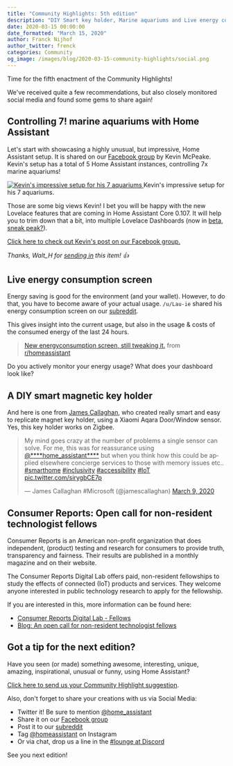 ```yaml
---
title: "Community Highlights: 5th edition"
description: "DIY Smart key holder, Marine aquariums and Live energy consumption"
date: 2020-03-15 00:00:00
date_formatted: "March 15, 2020"
author: Franck Nijhof
author_twitter: frenck
categories: Community
og_image: /images/blog/2020-03-15-community-highlights/social.png
---
```


Time for the fifth enactment of the Community Highlights!

We've received quite a few recommendations, but also closely monitored
social media and found some gems to share again!

## Controlling 7! marine aquariums with Home Assistant

Let's start with showcasing a highly unusual, but impressive, Home Assistant setup.
It is shared on our [Facebook group][facebook-group] by Kevin McPeake. Kevin's
setup has a total of 5 Home Assistant instances, controlling 7x marine aquariums!

<p class='img'>
  <a href="https://www.facebook.com/groups/HomeAssistant/permalink/2597624533842234/">
    <img
      src='/images/blog/2020-03-15-community-highlights/marine-aquariums.png'
      alt="Kevin's impressive setup for his 7 aquariums"
      style='border: 0;box-shadow: none;'
      />
  </a>
  Kevin's impressive setup for his 7 aquariums.
</p>

Those are some big views Kevin! I bet you will be happy with the new Lovelace
features that are coming in Home Assistant Core 0.107. It will help
you to trim down that a bit, into multiple Lovelace Dashboards (now in
[beta, sneak peak?](https://rc.home-assistant.io/blog/2020/03/18/release-107/)).

[Click here to check out Kevin's post on our Facebook group.](https://www.facebook.com/groups/HomeAssistant/permalink/2597624533842234/)

_Thanks, Walt_H for [sending in](/suggest-community-highlight) this item! 👍_

## Live energy consumption screen

Energy saving is good for the environment (and your wallet). However, to do that,
you have to become aware of your actual usage. `/u/Lau-ie` shared his energy
consumption screen on our [subreddit][reddit].

This gives insight into the current usage, but also in the usage & costs of the
consumed energy of the last 24 hours.

<blockquote class="reddit-card" data-card-created="1584140539"><a href="https://www.reddit.com/r/homeassistant/comments/f78h7n/new_energyconsumption_screen_still_tweaking_it/">New energyconsumption screen, still tweaking it.</a> from <a href="http://www.reddit.com/r/homeassistant">r/homeassistant</a>
</blockquote>
<script async src="//embed.redditmedia.com/widgets/platform.js" charset="UTF-8"></script>

Do you actively monitor your energy usage? What does your dashboard look like?

## A DIY smart magnetic key holder

And here is one from [James Callaghan](https://twitter.com/jamescallaghan), who
created really smart and easy to replicate magnet key holder, using a Xiaomi
Aqara Door/Window sensor. Yes, this key holder works on Zigbee.

<blockquote class="twitter-tweet"><p lang="en" dir="ltr">My mind goes crazy at the number of problems a single sensor can solve. For me, this was for reassurance using <a href="https://twitter.com/home_assistant?ref_src=twsrc%5Etfw">@****home_assistant****</a> but when you think how this could be applied elsewhere concierge services to those with memory issues etc.. <a href="https://twitter.com/hashtag/smarthome?src=hash&amp;ref_src=twsrc%5Etfw">#smarthome</a> <a href="https://twitter.com/hashtag/inclusivity?src=hash&amp;ref_src=twsrc%5Etfw">#inclusivity</a> <a href="https://twitter.com/hashtag/accessibility?src=hash&amp;ref_src=twsrc%5Etfw">#accessibility</a> <a href="https://twitter.com/hashtag/IoT?src=hash&amp;ref_src=twsrc%5Etfw">#IoT</a> <a href="https://t.co/sirygbCE7p">pic.twitter.com/sirygbCE7p</a></p>&mdash; James Callaghan #Microsoft (@jamescallaghan) <a href="https://twitter.com/jamescallaghan/status/1237148097345654784?ref_src=twsrc%5Etfw">March 9, 2020</a>
</blockquote>

## Consumer Reports: Open call for non-resident technologist fellows

Consumer Reports is an American non-profit organization that does independent,
(product) testing and research for consumers to provide truth, transparency and
fairness. Their results are published in a monthly magazine and on their website.

The Consumer Reports Digital Lab offers paid, non-resident fellowships to study
the effects of connected (IoT) products and services. They welcome anyone
interested in public technology research to apply for the fellowship.

If you are interested in this, more information can be found here:

- [Consumer Reports Digital Lab - Fellows](https://digital-lab.consumerreports.org/fellows/)
- [Blog: An open call for non-resident technologist fellows](https://medium.com/cr-digital-lab/coming-soon-an-open-call-for-non-resident-technologist-fellows-95de2f3399fe)

## Got a tip for the next edition?

Have you seen (or made) something awesome, interesting, unique, amazing, inspirational, unusual or funny, using Home Assistant?

[Click here to send us your Community Highlight suggestion](/suggest-community-highlight).

Also, don't forget to share your creations with us via Social Media:

- Twitter it! Be sure to mention [@home_assistant][twitter]
- Share it on our [Facebook group][facebook-group]
- Post it to our [subreddit][reddit]
- Tag [@homeassistant][instagram] on Instagram
- Or via chat, drop us a line in the [#lounge at Discord][chat]

See you next edition!

[chat]: https://www.home-assistant.io/join-chat
[facebook-group]: https://www.facebook.com/groups/HomeAssistant/
[instagram]: https://www.instagram.com/homeassistant/
[reddit]: https://www.reddit.com/r/homeassistant
[twitter]: https://www.twitter.com/home_assistant
